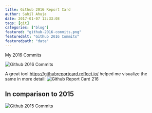 ```yaml
---
title: Github 2016 Report Card
author: Sahil Ahuja
date: 2017-01-07 12:33:08
tags: [git]
categories: ["blog"]
featured: "github-2016-commits.png"
featuredalt: "Github 2016 Commits"
featuredpath: "date"
---
```

My 2016 Commits
<!--more-->
![Github 2016 Commits](/images/2017/github-2016-commits.png)
  
A great tool https://githubreportcard.reflect.io/ helped me visualize the same in more detail:
![Github Report Card 216](/images/2017/github-report-card-2016.png)

In comparison to 2015
-----
![Github 2015 Commits](/images/2017/github-2015-commits.jpg)